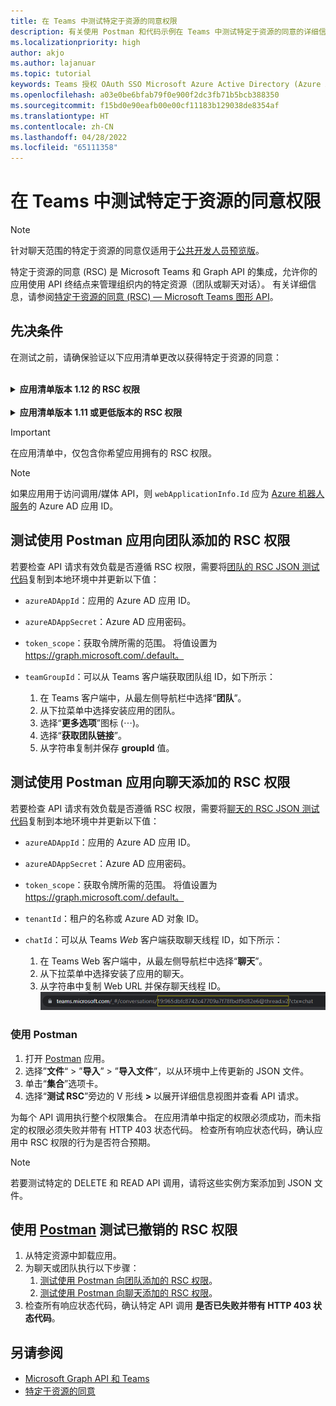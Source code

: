 ```yaml
---
title: 在 Teams 中测试特定于资源的同意权限
description: 有关使用 Postman 和代码示例在 Teams 中测试特定于资源的同意的详细信息
ms.localizationpriority: high
author: akjo
ms.author: lajanuar
ms.topic: tutorial
keywords: Teams 授权 OAuth SSO Microsoft Azure Active Directory (Azure AD) rsc Postman Graph
ms.openlocfilehash: a03e0be6bfab79f0e900f2dc3fb71b5bcb388350
ms.sourcegitcommit: f15bd0e90eafb00e00cf11183b129038de8354af
ms.translationtype: HT
ms.contentlocale: zh-CN
ms.lasthandoff: 04/28/2022
ms.locfileid: "65111358"
---
```

# <a name="test-resource-specific-consent-permissions-in-teams"></a>在 Teams 中测试特定于资源的同意权限

> [!NOTE]
> 针对聊天范围的特定于资源的同意仅适用于[公共开发人员预览版](../../resources/dev-preview/developer-preview-intro.md)。

特定于资源的同意 (RSC) 是 Microsoft Teams 和 Graph API 的集成，允许你的应用使用 API 终结点来管理组织内的特定资源（团队或聊天对话）。 有关详细信息，请参阅[特定于资源的同意 (RSC) — Microsoft Teams 图形 API](resource-specific-consent.md)。

## <a name="prerequisites"></a>先决条件

在测试之前，请确保验证以下应用清单更改以获得特定于资源的同意：

<br>

<details>

<summary><b>应用清单版本 1.12 的 RSC 权限</b></summary>

使用以下值将 [webApplicationInfo](../../resources/schema/manifest-schema.md#webapplicationinfo) 密钥添加到应用清单：

|名称| 类型 | 说明|
|---|---|---|
|`id` |字符串 |你的 Azure AD 应用 ID。 有关详细信息，请参阅[在 Azure AD 门户中注册应用](resource-specific-consent.md#register-your-app-with-microsoft-identity-platform-using-the-azure-ad-portal)。|
|`resource`|String| 此字段在 RSC 中没有操作，但必须添加并包含值以免出现错误响应；任何字符串都可以。|

指定应用所需的权限。

|名称| 类型 | 说明|
|---|---|---|
|`authorization`|Object|应用运行所需的权限列表。 有关详细信息，请参阅[授权](../../resources/schema/manifest-schema.md#authorization)。|

团队中的 RSC 示例

```json
"webApplicationInfo": {
    "id": "XXxxXXXXX-XxXX-xXXX-XXxx-XXXXXXXxxxXX",
    "resource": "https://RscBasedStoreApp"
    },
"authorization": {
    "permissions": {
        "resourceSpecific": [
            {
                "name": "TeamSettings.Read.Group",
                "type": "Application"
            },
            {
                "name": "TeamSettings.ReadWrite.Group",
                "type": "Application"
            },
            {
                "name": "ChannelSettings.Read.Group",
                "type": "Application"
            },
            {
                "name": "ChannelSettings.ReadWrite.Group",
                "type": "Application"
            },
            {
                "name": "Channel.Create.Group",
                "type": "Application"
            },
            {
                "name": "Channel.Delete.Group",
                "type": "Application"
            },
            {
                "name": "ChannelMessage.Read.Group",
                "type": "Application"
            },
            {
                "name": "TeamsAppInstallation.Read.Group",
                "type": "Application"
            },
            {
                "name": "TeamsTab.Read.Group",
                "type": "Application"
            },
            {
                "name": "TeamsTab.Create.Group",
                "type": "Application"
            },
            {
                "name": "TeamsTab.ReadWrite.Group",
                "type": "Application"
            },
            {
                "name": "TeamsTab.Delete.Group",
                "type": "Application"
            },
            {
                "name": "TeamMember.Read.Group",
                "type": "Application"
            },
            {
                "name": "TeamsActivity.Send.Group",
                "type": "Application"
            }
        ]    
    }
}
```

聊天中的 RSC 示例

```json
"webApplicationInfo": {
    "id": "XXxxXXXXX-XxXX-xXXX-XXxx-XXXXXXXxxxXX",
    "resource": "https://RscBasedStoreApp"
    },
"authorization": {
    "permissions": {
        "resourceSpecific": [
            {
                "name": "ChatSettings.Read.Chat",
                "type": "Application"
            },
            {
                "name": "ChatSettings.ReadWrite.Chat",
                "type": "Application"
            },
            {
                "name": "ChatMessage.Read.Chat",
                "type": "Application"
            },
            {
                "name": "ChatMember.Read.Chat",
                "type": "Application"
            },
            {
                "name": "Chat.Manage.Chat",
                "type": "Application"
            },
            {
                "name": "TeamsTab.Read.Chat",
                "type": "Application"
            },
            {
                "name": "TeamsTab.Create.Chat",
                "type": "Application"
            },
            {
                "name": "TeamsTab.Delete.Chat",
                "type": "Application"
            },
            {
                "name": "TeamsTab.ReadWrite.Chat",
                "type": "Application"
            },
            {
                "name": "TeamsAppInstallation.Read.Chat",
                "type": "Application"
            },
            {
                "name": "OnlineMeeting.ReadBasic.Chat",
                "type": "Application"
            },
            {
                "name": "Calls.AccessMedia.Chat",
                "type": "Application"
            },
            {
                "name": "Calls.JoinGroupCalls.Chat",
                "type": "Application"
            },
            {
                "name": "TeamsActivity.Send.Chat",
                "type": "Application"
            }
        ]    
    }
}
```

> [!NOTE]
> 如果应用旨在支持在团队和聊天范围内安装，则可以在 `authorization` 下的同一清单中指定团队和聊天权限。

</details>

<br>

<details>

<summary><b>应用清单版本 1.11 或更低版本的 RSC 权限</b></summary>

使用以下值将 [webApplicationInfo](../../resources/schema/manifest-schema.md#webapplicationinfo) 密钥添加到应用清单：

|名称| 类型 | 说明|
|---|---|---|
|`id` |字符串 |你的 Azure AD 应用 ID。 有关详细信息，请参阅[在 Azure AD 门户中注册应用](resource-specific-consent.md#register-your-app-with-microsoft-identity-platform-using-the-azure-ad-portal)。|
|`resource`|String| 此字段在 RSC 中没有操作，但必须添加并包含值以免出现错误响应；任何字符串都可以。|
|`applicationPermissions`|字符串数组|应用的 RSC 权限。 有关详细信息，请参阅[特定于资源的权限](resource-specific-consent.md#resource-specific-permissions)。|

团队中的 RSC 示例

```json
"webApplicationInfo": {
    "id": "XXxxXXXXX-XxXX-xXXX-XXxx-XXXXXXXxxxXX",
    "resource": "https://RscBasedStoreApp",
    "applicationPermissions": [
        "TeamSettings.Read.Group",
        "TeamSettings.ReadWrite.Group",
        "ChannelSettings.Read.Group",
        "ChannelSettings.ReadWrite.Group",
        "Channel.Create.Group",
        "Channel.Delete.Group",
        "ChannelMessage.Read.Group",
        "TeamsAppInstallation.Read.Group",
        "TeamsTab.Read.Group",
        "TeamsTab.Create.Group",
        "TeamsTab.ReadWrite.Group",
        "TeamsTab.Delete.Group",
        "TeamMember.Read.Group",
        "TeamsActivity.Send.Group"
    ]
  }
```

聊天中的 RSC 示例

```json
"webApplicationInfo": {
    "id": "XXxxXXXXX-XxXX-xXXX-XXxx-XXXXXXXxxxXX",
    "resource": "https://RscBasedStoreApp",
    "applicationPermissions": [
        "ChatSettings.Read.Chat",
        "ChatSettings.ReadWrite.Chat",
        "ChatMessage.Read.Chat",
        "ChatMember.Read.Chat",
        "Chat.Manage.Chat",
        "TeamsTab.Read.Chat",
        "TeamsTab.Create.Chat",
        "TeamsTab.Delete.Chat",
        "TeamsTab.ReadWrite.Chat",
        "TeamsAppInstallation.Read.Chat",
        "OnlineMeeting.ReadBasic.Chat",
        "Calls.AccessMedia.Chat",
        "Calls.JoinGroupCalls.Chat",
        "TeamsActivity.Send.Chat"
    ]
  }
```

<br>

> [!NOTE]
> 如果应用旨在支持在团队和聊天范围内安装，则可以在 `applicationPermissions` 下的同一清单中指定团队和聊天权限。

</details>

> [!IMPORTANT]
> 在应用清单中，仅包含你希望应用拥有的 RSC 权限。

> [!NOTE]
> 如果应用用于访问调用/媒体 API，则 `webApplicationInfo.Id` 应为 [Azure 机器人服务](/graph/cloud-communications-get-started#register-a-bot)的 Azure AD 应用 ID。

## <a name="test-added-rsc-permissions-to-a-team-using-the-postman-app"></a>测试使用 Postman 应用向团队添加的 RSC 权限

若要检查 API 请求有效负载是否遵循 RSC 权限，需要将[团队的 RSC JSON 测试代码](test-team-rsc-json-file.md)复制到本地环境中并更新以下值：

* `azureADAppId`：应用的 Azure AD 应用 ID。
* `azureADAppSecret`：Azure AD 应用密码。
* `token_scope`：获取令牌所需的范围。 将值设置为 https://graph.microsoft.com/.default。
* `teamGroupId`：可以从 Teams 客户端获取团队组 ID，如下所示：

    1. 在 Teams 客户端中，从最左侧导航栏中选择“**团队**”。
    2. 从下拉菜单中选择安装应用的团队。
    3. 选择“**更多选项**”图标 (&#8943;)。
    4. 选择“**获取团队链接**”。
    5. 从字符串复制并保存 **groupId** 值。

## <a name="test-added-rsc-permissions-to-a-chat-using-the-postman-app"></a>测试使用 Postman 应用向聊天添加的 RSC 权限

若要检查 API 请求有效负载是否遵循 RSC 权限，需要将[聊天的 RSC JSON 测试代码](test-chat-rsc-json-file.md)复制到本地环境中并更新以下值：

* `azureADAppId`：应用的 Azure AD 应用 ID。
* `azureADAppSecret`：Azure AD 应用密码。
* `token_scope`：获取令牌所需的范围。 将值设置为 https://graph.microsoft.com/.default。
* `tenantId`：租户的名称或 Azure AD 对象 ID。
* `chatId`：可以从 Teams *Web* 客户端获取聊天线程 ID，如下所示：

    1. 在 Teams Web 客户端中，从最左侧导航栏中选择“**聊天**”。
    2. 从下拉菜单中选择安装了应用的聊天。
    3. 从字符串中复制 Web URL 并保存聊天线程 ID。
![来自 Web URL 的聊天线程 ID。](../../assets/images/chat-thread-id.png)

### <a name="use-postman"></a>使用 Postman

1. 打开 [Postman](https://www.postman.com) 应用。
2. 选择”**文件**“ > ”**导入**” > ”**导入文件**”，以从环境中上传更新的 JSON 文件。  
3. 单击“**集合**”选项卡。
4. 选择“**测试 RSC**”旁边的 V 形线 **>** 以展开详细信息视图并查看 API 请求。

为每个 API 调用执行整个权限集合。 在应用清单中指定的权限必须成功，而未指定的权限必须失败并带有 HTTP 403 状态代码。 检查所有响应状态代码，确认应用中 RSC 权限的行为是否符合预期。

> [!NOTE]
> 若要测试特定的 DELETE 和 READ API 调用，请将这些实例方案添加到 JSON 文件。

## <a name="test-revoked-rsc-permissions-using-postman"></a>使用 [Postman](https://www.postman.com/) 测试已撤销的 RSC 权限

1. 从特定资源中卸载应用。
2. 为聊天或团队执行以下步骤：
    1. [测试使用 Postman 向团队添加的 RSC 权限](#test-added-rsc-permissions-to-a-team-using-the-postman-app)。
    2. [测试使用 Postman 向聊天添加的 RSC 权限](#test-added-rsc-permissions-to-a-chat-using-the-postman-app)。
3. 检查所有响应状态代码，确认特定 API 调用 **是否已失败并带有 HTTP 403 状态代码**。

## <a name="see-also"></a>另请参阅

* [Microsoft Graph API 和 Teams](/graph/api/resources/teams-api-overview?view=graph-rest-1.0&preserve-view=true)
* [特定于资源的同意](~/graph-api/rsc/resource-specific-consent.md)
